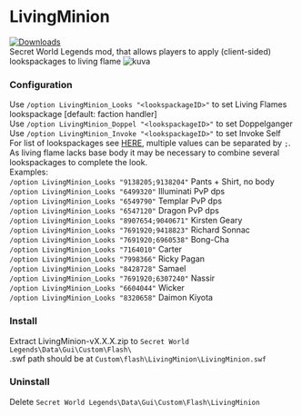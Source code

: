 # LivingMinion
[![Downloads](https://img.shields.io/github/downloads/SecretFox/LivingMinion/total?style=for-the-badge)](https://github.com/SecretFox/LivingMinion/releases)  
Secret World Legends mod, that allows players to apply (client-sided) lookspackages to living flame
![kuva](https://user-images.githubusercontent.com/25548149/225974967-51984ecb-3e51-400c-b635-310fea9cbf8b.png)

### Configuration  
Use `/option LivingMinion_Looks "<lookspackageID>"` to set Living Flames lookspackage [default: faction handler]  
Use `/option LivingMinion_Doppel "<lookspackageID>"` to set Doppelganger  
Use `/option LivingMinion_Invoke "<lookspackageID>"` to set Invoke Self  
For list of lookspackages see [HERE](https://github.com/SecretFox/LivingMinion/blob/main/Lookconfig_all.txt), multiple values can be separated by `;`.  
As living flame lacks base body it may be necessary to combine several lookspackages to complete the look.  
Examples:  
`/option LivingMinion_Looks "9138205;9138204"` Pants + Shirt, no body  
`/option LivingMinion_Looks "6499320"` Illuminati PvP dps  
`/option LivingMinion_Looks "6549790"` Templar PvP dps  
`/option LivingMinion_Looks "6547120"` Dragon PvP dps  
`/option LivingMinion_Looks "8907654;9040671"` Kirsten Geary  
`/option LivingMinion_Looks "7691920;9418823"` Richard Sonnac  
`/option LivingMinion_Looks "7691920;6960538"` Bong-Cha  
`/option LivingMinion_Looks "7164010"` Carter  
`/option LivingMinion_Looks "7998366"` Ricky Pagan  
`/option LivingMinion_Looks "8428728"` Samael  
`/option LivingMinion_Looks "7691920;6307240"` Nassir  
`/option LivingMinion_Looks "6604044"` Wicker  
`/option LivingMinion_Looks "8320658"` Daimon Kiyota  


### Install
Extract LivingMinion-vX.X.X.zip to `Secret World Legends\Data\Gui\Custom\Flash\`  
.swf path should be at `Custom\flash\LivingMinion\LivingMinion.swf`

### Uninstall  
Delete `Secret World Legends\Data\Gui\Custom\Flash\LivingMinion`  
